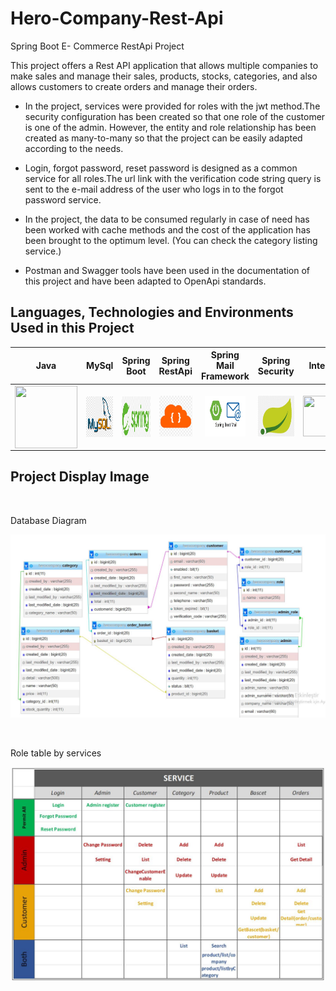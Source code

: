 # Hero-Company-Rest-Api
Spring Boot E- Commerce RestApi Project

This project offers a Rest API application that allows multiple companies to make sales and manage their sales, products, stocks, categories, and also allows customers to create orders and manage their orders.

- In the project, services were provided for roles with the jwt method.The security configuration has been created so that one role of the customer is one of the admin.
However, the entity and role relationship has been created as many-to-many so that the project can be easily adapted according to the needs.

- Login, forgot password, reset password is designed as a common service for all roles.The url link with the verification code string query is sent to the e-mail address of the user who logs in to the forgot password service.

- In the project, the data to be consumed regularly in case of need has been worked with cache methods and the cost of the application has been brought to the optimum level. (You can check the category listing service.)

- Postman and Swagger tools have been used in the documentation of this project and have been adapted to OpenApi standards.


## Languages, Technologies and Environments Used in this Project

| Java | MySql  | Spring Boot | Spring <br> RestApi  | Spring Mail <br> Framework  | Spring Security | IntelliJ
| :------------: | :---------: | :-------------: | :------: | :-----: | :-------------: | :-----------: 
|<img src ="https://cdn.iconscout.com/icon/free/png-256/java-60-1174953.png" width ="100px" height = "100px" style="float:left" > | <img src ="https://github.com/emelyilmaz/Spring-RestApi-E-commerce-Project/blob/main/images/mysql.jpg" width ="65px" height = "65px" style="float:left " > |<img src ="https://github.com/emelyilmaz/Spring-RestApi-E-commerce-Project/blob/main/images/spring.jpg" width ="65px" height = "65px" style="float:left " > |<img src ="https://github.com/emelyilmaz/Spring-RestApi-E-commerce-Project/blob/main/images/restapi.jpg" height = "65px" > |<img src ="https://github.com/emelyilmaz/Spring-RestApi-E-commerce-Project/blob/main/images/mail.jpg" width ="65px" height = "65px" > |<img src ="https://github.com/emelyilmaz/Spring-RestApi-E-commerce-Project/blob/main/images/security.jpg" width ="65px" height = "65px" > |<img src ="https://upload.wikimedia.org/wikipedia/commons/thumb/9/9c/IntelliJ_IDEA_Icon.svg/70px-IntelliJ_IDEA_Icon.svg.png" width ="65px" height = "65px" > | 


## Project Display Image
<br>
<p>
<p>                            Database Diagram  </p>
 <a href="https://github.com/emelyilmaz/Spring-RestApi-E-commerce-Project/blob/main/images/Database%20Diagram.JPG" target="_blank">
<img src="https://github.com/emelyilmaz/Spring-RestApi-E-commerce-Project/blob/main/images/Database%20Diagram.JPG" width="550" style="max-width:100%;"></a>
</p>
<br>
<p>
<p>                                   Role table by services  </p>
 <a href="https://github.com/emelyilmaz/Spring-RestApi-E-commerce-Project/blob/main/images/Role.jpeg" target="_blank">
<img src="https://github.com/emelyilmaz/Spring-RestApi-E-commerce-Project/blob/main/images/Role.jpeg" width="550" style="max-width:100%;"></a>
</p>
<br>
